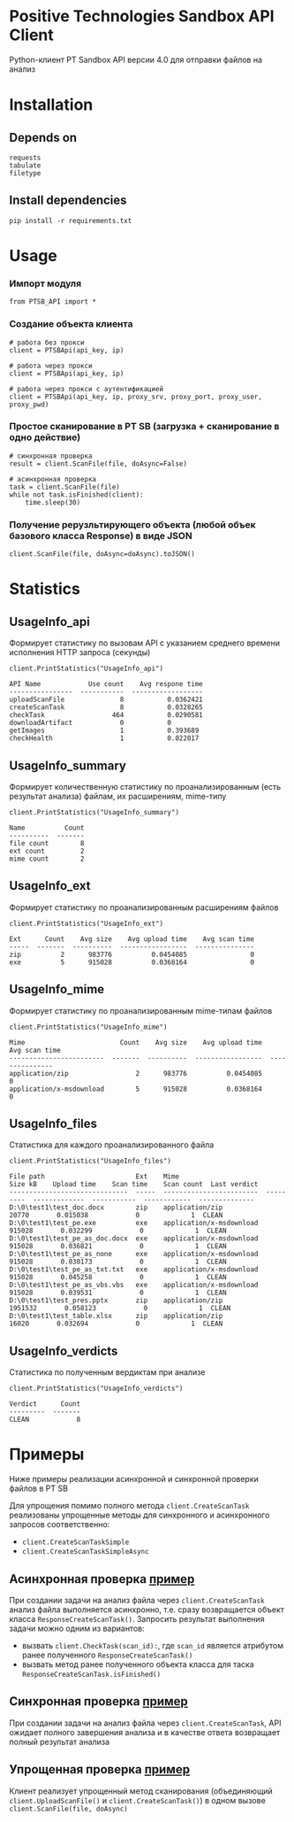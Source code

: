 # Positive Technologies Sandbox API Client
Python-клиент PT Sandbox API версии 4.0 для отправки файлов на анализ

# Installation
##  Depends on

```
requests
tabulate
filetype
```

## Install dependencies

```
pip install -r requirements.txt
```

# Usage
### Импорт модуля
```
from PTSB_API import *
```
### Создание объекта клиента
```
# работа без прокси
client = PTSBApi(api_key, ip)

# работа через прокси
client = PTSBApi(api_key, ip)

# работа через прокси c аутентификацией
client = PTSBApi(api_key, ip, proxy_srv, proxy_port, proxy_user, proxy_pwd)
```
### Простое сканирование в PT SB (загрузка + сканирование в одно действие)
```
# синхронная проверка
result = client.ScanFile(file, doAsync=False)

# асинхронная проверка
task = client.ScanFile(file)
while not task.isFinished(client):
    time.sleep(30)
```
### Получение рерузльтирующего объекта (любой объек базового класса Response) в виде JSON
```
client.ScanFile(file, doAsync=doAsync).toJSON()
```

# Statistics
## UsageInfo_api
Формирует статистику по вызовам API с указанием среднего времени исполнения HTTP запроса (секунды)
```
client.PrintStatistics("UsageInfo_api")

API Name            Use count    Avg respone time
----------------  -----------  ------------------
uploadScanFile              8           0.0362421
createScanTask              8           0.0328265
checkTask                 464           0.0290581
downloadArtifact            0           0
getImages                   1           0.393689
checkHealth                 1           0.022017
```

## UsageInfo_summary
Формирует количественную статистику по проанализированным (есть результат анализа) файлам, их расширениям, mime-типу
```
client.PrintStatistics("UsageInfo_summary")

Name          Count
----------  -------
file count        8
ext count         2
mime count        2
```

## UsageInfo_ext
Формирует статистику по проанализированным расширениям файлов
```
client.PrintStatistics("UsageInfo_ext")

Ext      Count    Avg size    Avg upload time    Avg scan time
-----  -------  ----------  -----------------  ---------------
zip          2      983776          0.0454085                0
exe          5      915028          0.0368164                0
```

## UsageInfo_mime
Формирует статистику по проанализированным mime-типам файлов
```
client.PrintStatistics("UsageInfo_mime")

Mime                        Count    Avg size    Avg upload time    Avg scan time
------------------------  -------  ----------  -----------------  ---------------
application/zip                 2      983776          0.0454085                0
application/x-msdownload        5      915028          0.0368164                0
```

## UsageInfo_files
Статистика для каждого проанализированного файла
```
client.PrintStatistics("UsageInfo_files")

File path                       Ext    Mime                        Size kB    Upload time    Scan time    Scan count  Last verdict
------------------------------  -----  ------------------------  ---------  -------------  -----------  ------------  --------------
D:\0\test1\test_doc.docx        zip    application/zip               20770       0.015038            0             1  CLEAN
D:\0\test1\test_pe.exe          exe    application/x-msdownload     915028       0.032299            0             1  CLEAN
D:\0\test1\test_pe_as_doc.docx  exe    application/x-msdownload     915028       0.036821            0             1  CLEAN
D:\0\test1\test_pe_as_none      exe    application/x-msdownload     915028       0.030173            0             1  CLEAN
D:\0\test1\test_pe_as_txt.txt   exe    application/x-msdownload     915028       0.045258            0             1  CLEAN
D:\0\test1\test_pe_as_vbs.vbs   exe    application/x-msdownload     915028       0.039531            0             1  CLEAN
D:\0\test1\test_pres.pptx       zip    application/zip             1951532       0.058123            0             1  CLEAN
D:\0\test1\test_table.xlsx      zip    application/zip               16020       0.032694            0             1  CLEAN
```
## UsageInfo_verdicts
Статистика по полученным вердиктам при анализе
```
client.PrintStatistics("UsageInfo_verdicts")

Verdict      Count
---------  -------
CLEAN            8
```
# Примеры
Ниже примеры реализации асинхронной и синхронной проверки файлов в PT SB

Для упрощения помимо полного метода ```сlient.CreateScanTask``` реализованы упрощенные методы для синхронного и асинхронного запросов соответственно:
*  ```client.CreateScanTaskSimple```
*  ```client.CreateScanTaskSimpleAsynс```

## Асинхронная проверка [пример](Example/async_v1.py)
При создании задачи на анализ файла через ```сlient.CreateScanTask``` анализ файла выполняется асинхронно, т.е. сразу возвращается объект класса ```ResponseCreateScanTask()```.
Запросить результат выполнения задачи можно одним из вариантов:
* вызвать ```client.CheckTask(scan_id):```, где ```scan_id``` является атрибутом ранее полученного ```ResponseCreateScanTask()```
* вызвать метод ранее полученного объекта класса для таска ```ResponseCreateScanTask.isFinished()```

## Синхронная проверка [пример](Example/sync_v1.py)
При создании задачи на анализ файла через ```сlient.CreateScanTask```, API ожидает полного завершения анализа и в качестве ответа возвращает полный результат анализа

## Упрощенная проверка [пример](Example/simple.py)
Клиент реализует упрощенный метод сканирования (объединяющий ```client.UploadScanFile()``` и ```сlient.CreateScanTask()```) в одном вызове ```client.ScanFile(file, doAsync)```
